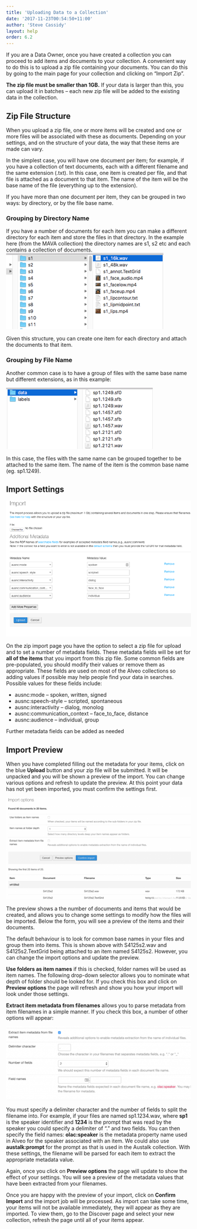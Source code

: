 ```yaml
---
title: 'Uploading Data to a Collection'
date: '2017-11-23T00:54:50+11:00'
author: 'Steve Cassidy'
layout: help
order: 6.2
---
```


If you are a Data Owner, once you have created a collection you can proceed to add items and documents to your collection. A convenient way to do this is to upload a zip file containing your documents. You can do this by going to the main page for your collection and clicking on “Import Zip”.

**The zip file must be smaller than 1GB.** If your data is larger than this, you can upload it in batches – each new zip file will be added to the existing data in the collection.

## Zip File Structure

When you upload a zip file, one or more items will be created and one or more files will be associated with these as documents. Depending on your settings, and on the structure of your data, the way that these items are made can vary.

In the simplest case, you will have one document per item; for example, if you have a collection of text documents, each with a different filename and the same extension (.txt). In this case, one item is created per file, and that file is attached as a document to that item. The name of the item will be the base name of the file (everything up to the extension).

If you have more than one document per item, they can be grouped in two ways: by directory, or by the file base name.

### Grouping by Directory Name

If you have a number of documents for each item you can make a different directory for each item and store the files in that directory. In the example here (from the MAVA collection) the directory names are s1, s2 etc and each contains a collection of documents. ![screen shot of a file system](/assets/files/2017/12/Screen-Shot-2017-12-05-at-4.50.19-pm.png)

Given this structure, you can create one item for each directory and attach the documents to that item.

### Grouping by File Name

Another common case is to have a group of files with the same base name but different extensions, as in this example:

![screen shot of file system](/assets/files/2017/12/Screen-Shot-2017-12-05-at-4.53.11-pm.png)

In this case, the files with the same name can be grouped together to be attached to the same item. The name of the item is the common base name (eg. sp1.1249).

## Import Settings

![screen shot of import settings](/assets/files/2017/12/Screen-Shot-2017-12-05-at-5.12.03-pm.png)

On the zip import page you have the option to select a zip file for upload and to set a number of metadata fields. These metadata fields will be set for **all of the items** that you import from this zip file. Some common fields are pre-populated, you should modify their values or remove them as appropriate. These fields are used on most of the Alveo collections so adding values if possible may help people find your data in searches. Possible values for these fields include:

- ausnc:mode – spoken, written, signed
- ausnc:speech-style – scripted, spontaneous
- ausnc:interactivity – dialog, monolog
- ausnc:communication\_context – face\_to\_face, distance
- ausnc:audience – individual, group

Further metadata fields can be added as needed

## Import Preview

When you have completed filling out the metadata for your items, click on the blue **Upload** button and your zip file will be submitted. It will be unpacked and you will be shown a preview of the import. You can change various options and refresh to update the preview. At this point your data has not yet been imported, you must confirm the settings first.

![Screen Shot of zip upload options](/assets/files/2017/12/Screen-Shot-2017-12-05-at-6.20.04-pm-1024x562.png)

The preview shows a the number of documents and items that would be created, and allows you to change some settings to modify how the files will be imported. Below the form, you will see a preview of the items and their documents.

The default behaviour is to look for common base names in your files and group them into items. This is shown above with S4125s2.wav and S4125s2.TextGrid being attached to an item named S4125s2. However, you can change the import options and update the preview.

**Use folders as item names** if this is checked, folder names will be used as item names. The following drop-down selector allows you to nominate what depth of folder should be looked for. If you check this box and click on **Preview options** the page will refresh and show you how your import will look under those settings.

**Extract item metadata from filenames** allows you to parse metadata from item filenames in a simple manner. If you check this box, a number of other options will appear:

![Screen Shot filename parse options](/assets/files/2017/12/Screen-Shot-2017-12-05-at-6.28.56-pm-1024x409.png)

You must specify a delimiter character and the number of fields to split the filename into. For example, if your files are named sp1.1234.wav, where **sp1** is the speaker identifier and **1234** is the prompt that was read by the speaker you could specify a delimiter of “.” and two fields. You can then specify the field names: **olac:speaker** is the metadata property name used in Alveo for the speaker associated with an item. We could also use **austalk:prompt** for the prompt as that is used in the Austalk collection. With these settings, the filename will be parsed for each item to extract the appropriate metadata value.

Again, once you click on **Preview options** the page will update to show the effect of your settings. You will see a preview of the metadata values that have been extracted from your filenames.

Once you are happy with the preview of your import, click on **Confirm Import** and the import job will be processed. As import can take some time, your items will not be available immediately, they will appear as they are imported. To view them, go to the Discover page and select your new collection, refresh the page until all of your items appear.
